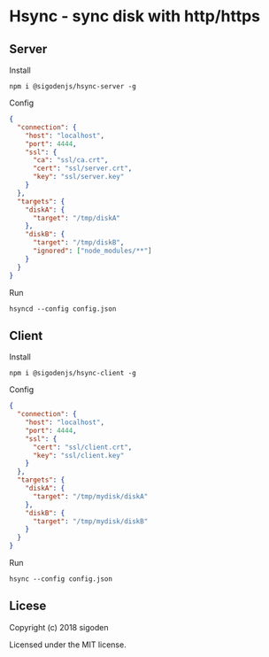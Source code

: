 # Hsync - sync disk with http/https

## Server

Install

```
npm i @sigodenjs/hsync-server -g
```

Config

```json
{
  "connection": {
    "host": "localhost",
    "port": 4444,
    "ssl": {
      "ca": "ssl/ca.crt",
      "cert": "ssl/server.crt",
      "key": "ssl/server.key"
    }
  },
  "targets": {
    "diskA": {
      "target": "/tmp/diskA"
    },
    "diskB": {
      "target": "/tmp/diskB",
      "ignored": ["node_modules/**"]
    }
  }
}
```

Run
```
hsyncd --config config.json
```

## Client

Install

```
npm i @sigodenjs/hsync-client -g
```

Config

```json
{
  "connection": {
    "host": "localhost",
    "port": 4444,
    "ssl": {
      "cert": "ssl/client.crt",
      "key": "ssl/client.key"
    }
  },
  "targets": {
    "diskA": {
      "target": "/tmp/mydisk/diskA"
    },
    "diskB": {
      "target": "/tmp/mydisk/diskB"
    }
  }
}
```

Run
```
hsync --config config.json
```

## Licese

Copyright (c) 2018 sigoden

Licensed under the MIT license.
